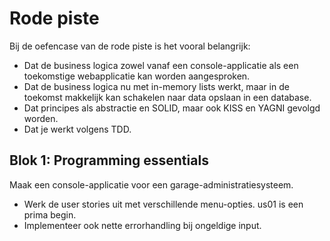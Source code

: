 # Rode piste

Bij de oefencase van de rode piste is het vooral belangrijk:

* Dat de business logica zowel vanaf een console-applicatie als een toekomstige webapplicatie kan worden aangesproken.
* Dat de business logica nu met in-memory lists werkt, maar in de toekomst makkelijk kan schakelen naar data opslaan in een database.
* Dat principes als abstractie en SOLID, maar ook KISS en YAGNI gevolgd worden.
* Dat je werkt volgens TDD.

## Blok 1: Programming essentials

Maak een console-applicatie voor een garage-administratiesysteem.

* Werk de user stories uit met verschillende menu-opties. us01 is een prima begin.
* Implementeer ook nette errorhandling bij ongeldige input.

